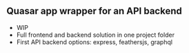Quasar app wrapper for an API backend
---

* WIP
* Full frontend and backend solution in one project folder
* First API backend options: express, feathersjs, graphql
